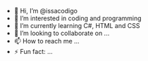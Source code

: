 - 👋 Hi, I’m @issacodigo
- 👀 I’m interested in coding and programming
- 🌱 I’m currently learning C#, HTML and CSS
- 💞️ I’m looking to collaborate on ...
- 📫 How to reach me ...
- ⚡ Fun fact: ...

<!---
issacodigo/issacodigo is a ✨ special ✨ repository because its `README.md` (this file) appears on your GitHub profile.
You can click the Preview link to take a look at your changes.
--->
